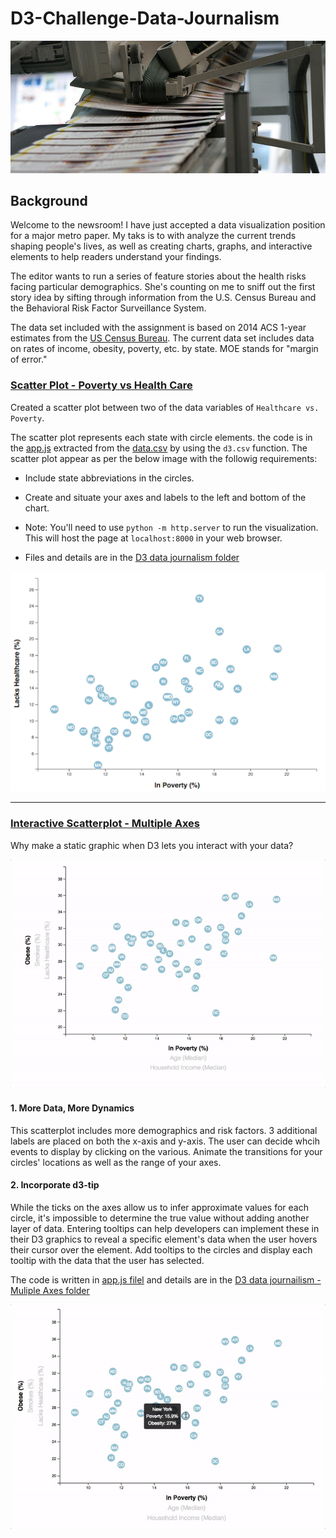 # D3-Challenge-Data-Journalism

![Image](https://github.com/cecileung1208/D3-Challenge-Data-Journalism/blob/main/Images/newspaper%20-%20Copy.jpg)

## Background

Welcome to the newsroom! I have just accepted a data visualization position for a major metro paper. My taks is to  with analyze the current trends shaping people's lives, as well as creating charts, graphs, and interactive elements to help readers understand your findings.

The editor wants to run a series of feature stories about the health risks facing particular demographics. She's counting on me to sniff out the first story idea by sifting through information from the U.S. Census Bureau and the Behavioral Risk Factor Surveillance System.

The data set included with the assignment is based on 2014 ACS 1-year estimates from the [US Census Bureau](https://data.census.gov/cedsci/). The current data set includes data on rates of income, obesity, poverty, etc. by state. MOE stands for "margin of error."


### [Scatter Plot - Poverty vs Health Care](https://github.com/cecileung1208/D3-Challenge-Data-Journalism/tree/main/D3_data_journalism)


Created a scatter plot between two of the data variables of `Healthcare vs. Poverty`.

The scatter plot represents each state with circle elements. the code is in the [app.js](https://github.com/cecileung1208/D3-Challenge-Data-Journalism/blob/main/D3_data_journalism/app.js) extracted from the [data.csv](https://github.com/cecileung1208/D3-Challenge-Data-Journalism/tree/main/D3_data_journalism/assets/data) by using the `d3.csv` function. The scatter plot appear as per the below image with the followig requirements:

* Include state abbreviations in the circles.

* Create and situate your axes and labels to the left and bottom of the chart.

* Note: You'll need to use `python -m http.server` to run the visualization. This will host the page at `localhost:8000` in your web browser.

* Files and details are in the [D3 data journalism folder](https://github.com/cecileung1208/D3-Challenge-Data-Journalism/tree/main/D3_data_journalism)

![Images](https://github.com/cecileung1208/D3-Challenge-Data-Journalism/blob/main/Images/scatter.jpg)
- - -

### [Interactive Scatterplot - Multiple Axes](https://github.com/cecileung1208/D3-Challenge-Data-Journalism/tree/main/D3_data_journalism%20-%20MultiAxes)

Why make a static graphic when D3 lets you interact with your data?

![Image](https://github.com/cecileung1208/D3-Challenge-Data-Journalism/blob/main/Images/animated-scatter.gif)

#### 1. More Data, More Dynamics

This scatterplot includes more demographics and risk factors. 3 additional labels are placed on both the x-axis and y-axis. The user can decide whcih events to display by clicking on the various. Animate the transitions for your circles' locations as well as the range of your axes. 

#### 2. Incorporate d3-tip

While the ticks on the axes allow us to infer approximate values for each circle, it's impossible to determine the true value without adding another layer of data. Entering tooltips can help developers can implement these in their D3 graphics to reveal a specific element's data when the user hovers their cursor over the element. Add tooltips to the circles and display each tooltip with the data that the user has selected. 

The code is written in [app.js filel]() and details are in the [D3 data journailism - Muliple Axes folder](https://github.com/cecileung1208/D3-Challenge-Data-Journalism/tree/main/D3_data_journalism%20-%20MultiAxes)

![Image](https://github.com/cecileung1208/D3-Challenge-Data-Journalism/blob/main/Images/tooltip.gif)

